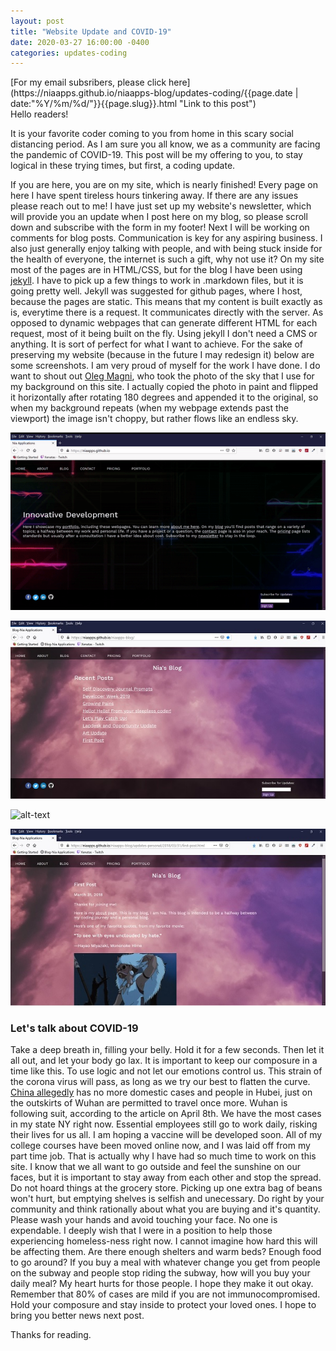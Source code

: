 ```yaml
---
layout: post
title: "Website Update and COVID-19"
date: 2020-03-27 16:00:00 -0400
categories: updates-coding
---
```

<!-- Need to copy/paste to each post: -->
<div class="feed" markdown="1">
 [For my email subsribers, please click here](https://niaapps.github.io/niaapps-blog/updates-coding/{{page.date | date:"%Y/%m/%d/"}}{{page.slug}}.html "Link to this post")
</div>
Hello readers!

It is your favorite coder coming to you from home in this scary social distancing period. As I am sure you all know, we as a community are facing the pandemic of COVID-19. This post will be my offering to you, to stay logical in these trying times, but first, a coding update.

If you are here, you are on my site, which is nearly finished! Every page on here I have spent tireless hours 
tinkering away. If there are any issues please reach out to me! I have just set up my website's newsletter, which will provide you an update when I post here on my blog, so please scroll down and subscribe with the form in my footer! Next I will be working on comments for blog posts. Communication is key for any aspiring business. I also just generally enjoy talking with people, and with being stuck inside for the health of everyone, the internet is such a gift, why not use it? On my site most of the pages are in HTML/CSS, but for the blog I have been using [jekyll](https://jekyllrb.com/). I have to pick up a few things to work in .markdown files, but it is going pretty well. Jekyll was suggested for github pages, where I host, because the pages are static. This means that my content is built exactly as is, everytime there is a request. It communicates directly with the server. As opposed to dynamic webpages that can generate different HTML for each request, most of it being built on the fly. Using jekyll I don't need a CMS or anything. It is sort of perfect for what I want to achieve. For the sake of preserving my website (because in the future I may redesign it) below are some screenshots. I am very proud of myself for the work I have done. I do want to shout out [Oleg Magni](https://www.pexels.com/@oleg-magni), who took the photo of the sky that I use for my background on this site. I actually copied the photo in paint and flipped it horizontally after rotating 180 degrees and appended it to the original, so when my background repeats (when my webpage extends past the viewport) the image isn't choppy, but rather flows like an endless sky.

![alt-text](/images/w1.gif "Home Page") 


 ![alt-text](/images/w2.jpg "Blog")


![alt-text](/images/w3.gif "Portfolio Page")


 ![alt-text](/images/w4.jpg "Blog post")



### Let's talk about COVID-19
Take a deep breath in, filling your belly. Hold it for a few seconds. Then let it all out, and let your body go lax. It is important to keep our composure in a time like this. To use logic and not let our emotions control us. This strain of the corona virus will pass, as long as we try our best to flatten the curve. [China allegedly](https://www.theguardian.com/world/2020/mar/25/chinas-premier-warns-local-officials-not-to-cover-up-new-covid-19-cases-as-hubei-reopens) has no more domestic cases and people in Hubei, just on the outskirts of Wuhan are permitted to travel once more. Wuhan is following suit, according to the article on April 8th. We have the most cases in my state NY right now. Essential employees still go to work daily, risking their lives for us all. I am hoping a vaccine will be developed soon. All of my college courses have been moved online now, and I was laid off from my part time job. That is actually why I have had so much time to work on this site. I know that we all want to go outside and feel the sunshine on our faces, but it is important to stay away from each other and stop the spread. Do not hoard things at the grocery store. Picking up one extra bag of beans won't hurt, but emptying shelves is selfish and unecessary. Do right by your community and think rationally about what you are buying and it's quantity. Please wash your hands and avoid touching your face. No one is expendable. I deeply wish that I were in a position to help those experiencing homeless-ness right now. I cannot imagine how hard this will be affecting them. Are there enough shelters and warm beds? Enough food to go around? If you buy a meal with whatever change you get from people on the subway and people stop riding the subway, how will you buy your daily meal? My heart hurts for those people. I hope they make it out okay. Remember that 80% of cases are mild if you are not immunocompromised. Hold your composure and stay inside to protect your loved ones. I hope to bring you better news next post.

Thanks for reading.
